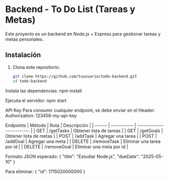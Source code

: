 # Backend - To Do List (Tareas y Metas)

Este proyecto es un backend en Node.js + Express para gestionar tareas y metas personales.

## Instalación

1. Clona este repositorio:
   ```bash
   git clone https://github.com/tuusuario/todo-backend.git
   cd todo-backend

Instala las dependencias:
npm install

Ejecuta el servidor:
npm start

API Key
Para consumir cualquier endpoint, se debe enviar en el Header:
Authorization: 123456-my-api-key

Endpoints
| Método | Ruta        | Descripción               |
| ------ | ----------- | ------------------------- |
| GET    | /getTasks   | Obtener lista de tareas   |
| GET    | /getGoals   | Obtener lista de metas    |
| POST   | /addTask    | Agregar una tarea         |
| POST   | /addGoal    | Agregar una meta          |
| DELETE | /removeTask | Eliminar una tarea por id |
| DELETE | /removeGoal | Eliminar una meta por id  |

Formato JSON esperado:
{
  "title": "Estudiar Node.js",
  "dueDate": "2025-05-10"
}

Para eliminar:
{
  "id": 1715020000000
}




